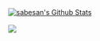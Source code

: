 <a href="https://github-readme-stats-sabesansathananthan.vercel.app/api?username=B00bleaTea&show_icons=true&hide_border=true&count_private=true&include_all_commits=true&theme=radical">
<img align="center" alt="sabesan's Github Stats" src="https://github-readme-stats-sabesansathananthan.vercel.app/api?username=B00bleaTea&show_icons=true&hide_border=true&count_private=true&include_all_commits=true&theme=radical" /></a>
<br/><br/>
<a href="https://github-readme-stats.sabesansathananthan.vercel.app/api/top-langs/?username=B00bleaTea&layout=compact&theme=radical">
  <img align="center" src="https://github-readme-stats.sabesansathananthan.vercel.app/api/top-langs/?username=B00bleaTea&layout=compact&theme=radical" />
</a>
